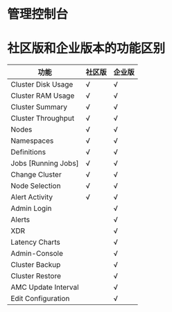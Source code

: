 # 管理控制台


# 社区版和企业版本的功能区别



| 功能 | 社区版 | 企业版 |
| -- | -- | -- |
| Cluster Disk Usage |√ | √ |
| Cluster RAM Usage| √ | √  |
| Cluster Summary| √ | √  |
| Cluster Throughput | √ | √  |
|Nodes| √ | √  |
| Namespaces | √ | √  |
| Definitions | √ | √  |
| Jobs [Running Jobs] | √ | √  |
| Change Cluster| √ | √  |
| Node Selection | √ | √  |
| Alert Activity | √ | √  |
| Admin Login|  | √  |
| Alerts|  | √  |
| XDR |  | √  |
| Latency Charts |  | √  |
| Admin-Console| | √  |
| Cluster Backup |  | √  |
| Cluster Restore | | √  |
| AMC Update Interval |  | √  |
| Edit Configuration| | √  |

